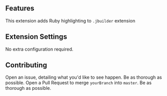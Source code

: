 ## Features

This extension adds Ruby highlighting to `.jbuilder` extension

## Extension Settings

No extra configuration required.

## Contributing 

Open an issue, detailing what you'd like to see happen. Be as thorough as possible. 
Open a Pull Request to merge `yourBranch` into `master`. Be as thorough as possible. 
